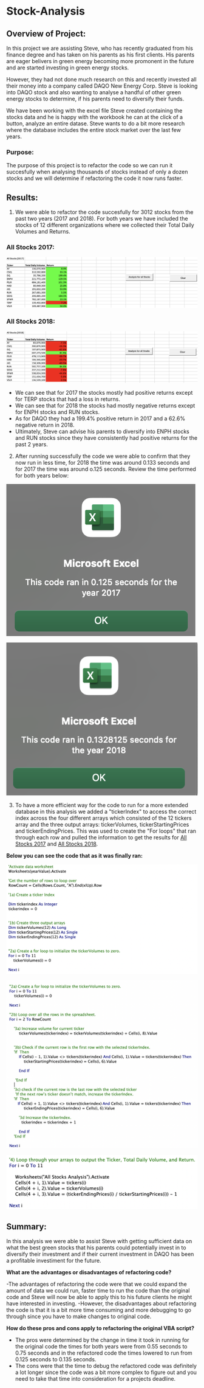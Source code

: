 # Stock-Analysis

## Overview of Project: 
In this project we are assisting Steve, who has recently graduated from his finance degree and has taken on his parents as his first clients. His parents are eager belivers in green energy becoming more promonent in the future and are started investing in green energy stocks. 

However, they had not done much research on this and recently invested all their money into a company called DAQO New Energy Corp. Steve is looking into DAQO stock and also wanting to analyse a handful of other green energy stocks to determine, if his parents need to diversify their funds.

We have been working with the excel file Steve created containing the stocks data and he is happy with the workbook he can at the click of a button, analyze an entire datase. Steve wants to do a bit more research where the database includes the entire stock market over the last few years. 

### Purpose:
The purpose of this project is to refactor the code so we can run it succesfully when analysing thousands of stocks instead of only a dozen stocks and we will determine if refactoring the code it now runs faster. 

## Results:

1. We were able to refactor the code succesfully for 3012 stocks from the past two years (2017 and 2018). For both years we have included the stocks of 12 different organizations where we collected their Total Daily Volumes and Returns. 

### All Stocks 2017: 

![Stocks2017](https://github.com/Lesliec87/stock-analysis/blob/main/Resources%202/Stocks(2017).png)

### All Stocks 2018: 

![Stocks2018](https://github.com/Lesliec87/stock-analysis/blob/main/Resources%202/Stocks(2018).png)

- We can see that for 2017 the stocks mostly had positive returns except for TERP stocks that had a loss in returns. 
- We can see that for 2018 the stocks had mostly negative returns except for ENPH stocks and RUN stocks.
- As for DAQO they had a 199.4% positive return in 2017 and a 62.6% negative return in 2018. 
- Ultimately, Steve can advise his parents to diversify into ENPH stocks and RUN stocks since they have consistently had positive returns for the past 2 years. 

2. After running successfully the code we were able to confirm that they now run in less time, for 2018 the time was around 0.133 seconds and for 2017 the time was around o.125 seconds. Review the time performed for both years below: 

![time2017](https://github.com/Lesliec87/stock-analysis/blob/main/Resources%202/VBA_Challenge_2017.png)

![time2018](https://github.com/Lesliec87/stock-analysis/blob/main/Resources%202/VBA_Challenge_2018.png)

3. To have a more efficient way for the code to run for a more extended database in this analysis we added a "tickerIndex" to access the correct index across the four different arrays which consisted of the 12 tickers array and the three output arrays: tickerVolumes, tickerStartingPrices and tickerEndingPrices. This was used to create the "For loops" that ran through each row and pulled the information to get the results for [All Stocks 2017](#All-Stocks-2017) and [All Stocks 2018](#All-Stocks-2018).

**Below you can see the code that as it was finally ran:** 

![code1](https://github.com/Lesliec87/stock-analysis/blob/main/Resources%202/Code%201.png)

![code2](https://github.com/Lesliec87/stock-analysis/blob/main/Resources%202/Code%202.png)

![code3](https://github.com/Lesliec87/stock-analysis/blob/main/Resources%202/Code%203.png)


## Summary: 

In this analysis we were able to assist Steve with getting sufficient data on what the best green stocks that his parents could potentially invest in to diversify their investment and if their current investment in DAQO has been a profitable investiment for the future. 

**What are the advantages or disadvantages of refactoring code?**

-The advantages of refactoring the code were that we could expand the amount of data we could run, faster time to run the code than the original code and Steve  will now be able to apply this to his future clients he might have interested in investing. 
-However, the disadvantages about refactoring the code is that it is a bit more time consuming and more debugging to go through since you have to make changes to original code. 

**How do these pros and cons apply to refactoring the original VBA script?**

- The pros were determined by the change in time it took in running for the original code the times for both years were from 0.55 seconds to 0.75 seconds and in the refactored code the times lowered to run from 0.125 seconds to 0.135 seconds. 
- The cons were that the time to debug the refactored code was definitely a lot longer since the code was a bit more complex to figure out and you need to take that time into consideration for a projects deadline.

